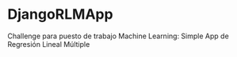# DjangoRLMApp
Challenge para puesto de trabajo Machine Learning: Simple App de Regresión Lineal Múltiple
